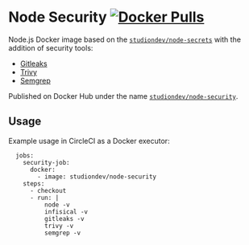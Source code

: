 # Node Security [![Docker Pulls](https://img.shields.io/docker/pulls/studiondev/node-security)](https://hub.docker.com/r/studiondev/node-security)

Node.js Docker image based on the [`studiondev/node-secrets`](https://hub.docker.com/r/studiondev/node-secrets) with the addition of security tools:

- [Gitleaks](https://github.com/gitleaks/gitleaks)
- [Trivy](https://github.com/aquasecurity/trivy)
- [Semgrep](https://github.com/semgrep/semgrep)

Published on Docker Hub under the name [`studiondev/node-security`](https://hub.docker.com/r/studiondev/node-security/tags).

## Usage

Example usage in CircleCI as a Docker executor:

```
  jobs:
    security-job:
      docker:
        - image: studiondev/node-security
    steps:
      - checkout
      - run: |
          node -v
          infisical -v
          gitleaks -v
          trivy -v
          semgrep -v
```
